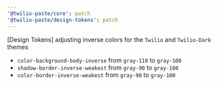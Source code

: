 ```yaml
---
'@twilio-paste/core': patch
'@twilio-paste/design-tokens': patch
---
```


[Design Tokens] adjusting inverse colors for the `Twilio` and `Twilio-Dark` themes

- `color-background-body-inverse` from `gray-110` to `gray-100`
- `shadow-border-inverse-weakest` from `gray-90` to `gray-100`
- `color-border-inverse-weakest` from `gray-90` to `gray-100`
